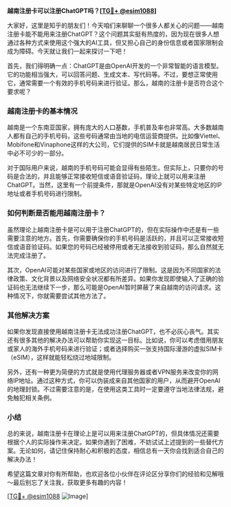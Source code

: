 **越南注册卡可以注册ChatGPT吗？[[TG💪+ @esim1088](https://t.me/s/esim1088)]**

大家好，这里是知乎的朋友们！今天咱们来聊聊一个很多人都关心的问题——越南注册卡能不能用来注册ChatGPT？这个问题其实挺有热度的，因为现在很多人想通过各种方式来使用这个强大的AI工具，但又担心自己的身份信息或者国家限制会成为障碍。今天就让我们一起来探讨一下吧！

首先，我们得明确一点：ChatGPT是由OpenAI开发的一个非常智能的语言模型。它的功能相当强大，可以回答问题、生成文本、写代码等。不过，要想正常使用它，通常需要一个有效的手机号码来进行验证。那么，越南的注册卡是否符合这个要求呢？

### 越南注册卡的基本情况

越南是一个东南亚国家，拥有庞大的人口基数，手机普及率也非常高。大多数越南人都有自己的手机号码，这些号码通常由当地的电信运营商提供。比如像Viettel、Mobifone和Vinaphone这样的大公司，它们提供的SIM卡就是越南居民日常生活中必不可少的一部分。

对于国际用户来说，越南的手机号码可能会显得有些陌生。但实际上，只要你的号码是合法的，并且能够正常接收短信或语音验证码，理论上就可以用来注册ChatGPT。当然，这里有一个前提条件，那就是OpenAI没有对某些特定地区的IP地址或者手机号码进行限制。

### 如何判断是否能用越南注册卡？

虽然理论上越南注册卡是可以用于注册ChatGPT的，但在实际操作中还是有一些需要注意的地方。首先，你需要确保你的手机号码是活跃的，并且可以正常接收短信或语音验证码。如果您的号码已经被停用或者无法接收到验证码，那么自然就无法完成注册了。

其次，OpenAI可能对某些国家或地区的访问进行了限制。这是因为不同国家的法律政策、文化背景以及网络安全状况都有所差异。如果你发现即使输入了正确的验证码也无法继续下一步，那么可能是OpenAI暂时屏蔽了来自越南的访问请求。这种情况下，你就需要尝试其他方法了。

### 其他解决方案

如果你发现直接使用越南注册卡无法成功注册ChatGPT，也不必灰心丧气。其实还有很多其他的解决办法可以帮助你实现这一目标。比如说，你可以考虑借用朋友或家人的海外手机号码来进行验证；或者选择购买一张支持国际漫游的虚拟SIM卡（eSIM），这样就能轻松绕过地域限制。

另外，还有一种更为简便的方式就是使用代理服务器或者VPN服务来改变你的网络IP地址。通过这种方式，你可以伪装成来自其他国家的用户，从而避开OpenAI的地理封锁。不过需要注意的是，在使用这类工具时一定要遵守当地法律法规，避免触犯相关条例。

### 小结

总的来说，越南注册卡在理论上是可以用来注册ChatGPT的，但具体情况还需要根据个人的实际操作来决定。如果你遇到了困难，不妨试试上述提到的一些替代方案。无论如何，请记住保持耐心和积极的态度，相信总有一天你会找到适合自己的解决办法！

希望这篇文章对你有所帮助，也欢迎各位小伙伴在评论区分享你们的经验和见解哦～最后别忘了关注我，获取更多有趣的内容！

[[TG💪+ @esim1088](https://t.me/s/esim1088) ![Image](https://i.postimg.cc/4NQfJmqS/Snipaste-2025-05-13-00-14-12.png)]